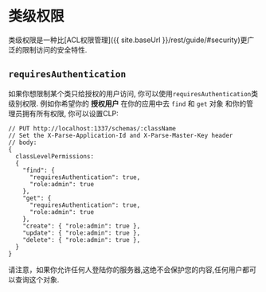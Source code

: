 # 类级权限

类级权限是一种比[ACL权限管理]({{ site.baseUrl }}/rest/guide/#security)更广泛的限制访问的安全特性.

## `requiresAuthentication`

如果你想限制某个类只给授权的用户访问, 你可以使用`requiresAuthentication`类级别权限. 例如你希望你的 **授权用户** 在你的应用中去 `find` 和 `get` 对象 和你的管理员拥有所有权限, 你可以设置CLP:

```
// PUT http://localhost:1337/schemas/:className
// Set the X-Parse-Application-Id and X-Parse-Master-Key header
// body:
{
  classLevelPermissions:
  {
    "find": {
      "requiresAuthentication": true,
      "role:admin": true
    },
    "get": {
      "requiresAuthentication": true,
      "role:admin": true
    },
    "create": { "role:admin": true },
    "update": { "role:admin": true },
    "delete": { "role:admin": true },
  }
}
```

请注意，如果你允许任何人登陆你的服务器,这绝不会保护您的内容,任何用户都可以查询这个对象. 
